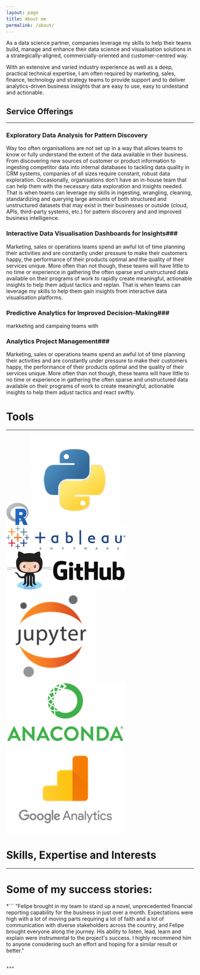 ```yaml
---
layout: page
title: About me
permalink: /about/
---
```


As a data science partner, companies leverage my skills to help their teams build, manage and enhance their data science and visualisation solutions in a strategically-aligned, commercially-oriented and customer-centred way.

With an extensive and varied industry experience as well as a deep, practical technical expertise, I am often required by marketing, sales, finance, technology and strategy teams to provide support and to deliver analytics-driven business insights that are easy to use, easy to undestand and actionable.


## Service Offerings

***

### Exploratory Data Analysis for Pattern Discovery ###
Way too often organisations are not set up in a way that allows teams to know or fully understand the extent of the data available in their business. From discovering new sources of customer or product information to ingesting competitor data into internal databases to tackling data quality in CRM systems, companies of all sizes require constant, robust data exploration. Occasionally, organisations don't have an in-house team that can help them with the necessary data exploration and insights needed. That is when teams can leverage my skills in ingesting, wrangling, cleaning, standardizing and querying large amounts of both structured and unstructured datasets that may exist in their businesses or outside (cloud, APIs, third-party systems, etc.) for pattern discovery and and improved business intelligence.


### Interactive Data Visualisation Dashboards for Insights###
Marketing, sales or operations teams spend an awful lot of time planning their activities and are constantly under pressure to make their customers happy, the performance of their products optimal and the quality of their services unique. More often than not though, these teams will have little to no time or experience in gathering the often sparse and unstructured data available on their programs of work to rapidly create meaningful, actionable insights to help them adjust tactics and replan. That is when teams can leverage my skills to help them gain insights from interactive data visualisation platforms. 


### Predictive Analytics for Improved Decision-Making###
 markketing and campaing teams with 


### Analytics Project Management###
Marketing, sales or operations teams spend an awful lot of time planning their activities and are constantly under pressure to make their customers happy, the performance of their products optimal and the quality of their services unique. More often than not though, these teams will have little to no time or experience in gathering the often sparse and unstructured data available on their programs of work to create meaningful, actionable insights to help them adjust tactics and react swiftly.

# Tools

***
![](https://github.com/BazingaFR/bazingafr.github.io/raw/master/images/r_logo.png)
![](https://github.com/BazingaFR/bazingafr.github.io/raw/master/images/python_logo.png)
![](https://github.com/BazingaFR/bazingafr.github.io/raw/master/images/tableau_logo.png)
![](https://github.com/BazingaFR/bazingafr.github.io/raw/master/images/github_logo.png)
![](https://github.com/BazingaFR/bazingafr.github.io/raw/master/images/jupyter_logo.png)
![](https://github.com/BazingaFR/bazingafr.github.io/raw/master/images/anaconda_logo.png)
![](https://github.com/BazingaFR/bazingafr.github.io/raw/master/images/google_analytics_logo.png)



# Skills, Expertise and Interests

***


# Some of my success stories:


*```
"Felipe brought in my team to stand up a novel, unprecedented financial reporting capability for the business in just over a month. Expectations were high with a lot of moving parts requiring a lot of faith and a lot of communication with diverse stakeholders across the country, and Felipe brought everyone along the journey. His ability to listen, lead, learn and explain were instrumental to the project's success. I highly recommend him to anyone considering such an effort and hoping for a similar result or better."
```*  ***Service provider to an analytics project I led in Mar. 2017***

***
